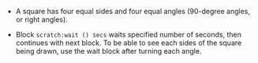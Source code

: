   -   A square has four equal sides and four equal angles (90-degree angles, or right angles).

  -   Block `scratch:wait () secs` waits specified number of seconds, then continues with next block. To be able to see each sides of the square being drawn, use the wait block after turning each angle. 
